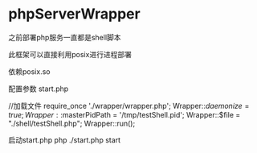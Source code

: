 # phpServerWrapper
之前部署php服务一直都是shell脚本 

此框架可以直接利用posix进行进程部署

依赖posix.so

配置参数
start.php

//加载文件
require_once './wrapper/wrapper.php';
Wrapper::$daemonize = true;
Wrapper::$masterPidPath = '/tmp/testShell.pid';
Wrapper::$file = "./shell/testShell.php";
Wrapper::run();


启动start.php
php ./start.php start
